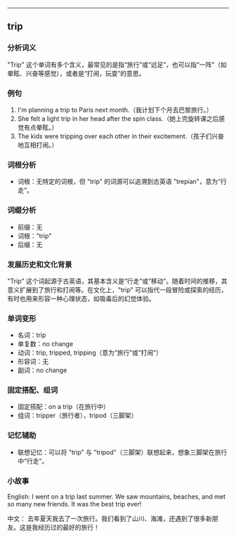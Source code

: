 
---------------
## trip
### 分析词义
"Trip" 这个单词有多个含义，最常见的是指“旅行”或“远足”，也可以指“一阵”（如晕眩、兴奋等感觉），或者是“打闹，玩耍”的意思。

### 例句
1. I'm planning a trip to Paris next month.（我计划下个月去巴黎旅行。）
2. She felt a light trip in her head after the spin class.（她上完旋转课之后感觉有点晕眩。）
3. The kids were tripping over each other in their excitement.（孩子们兴奋地互相打闹。）

### 词根分析
- 词根：无特定的词根，但 "trip" 的词源可以追溯到古英语 "trepian"，意为“行走”。

### 词缀分析
- 前缀：无
- 词根："trip"
- 后缀：无

### 发展历史和文化背景
"Trip" 这个词起源于古英语，其基本含义是“行走”或“移动”。随着时间的推移，其意义扩展到了旅行和打闹等。在文化上，"trip" 可以指代一段冒险或探索的经历，有时也用来形容一种心理状态，如吸毒后的幻觉体验。

### 单词变形
- 名词：trip
- 单复数：no change
- 动词：trip, tripped, tripping（意为“旅行”或“打闹”）
- 形容词：无
- 副词：no change

### 固定搭配、组词
- 固定搭配：on a trip（在旅行中）
- 组词：tripper（旅行者），tripod（三脚架）

### 记忆辅助
- 联想记忆：可以将 "trip" 与 "tripod"（三脚架）联想起来，想象三脚架在旅行中“行走”。

### 小故事
English:
I went on a trip last summer. We saw mountains, beaches, and met so many new friends. It was the best trip ever!

中文：
去年夏天我去了一次旅行。我们看到了山川、海滩，还遇到了很多新朋友。这是我经历过的最好的旅行！

